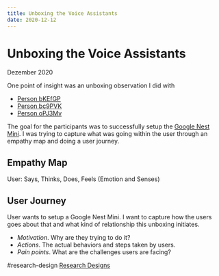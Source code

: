 ```yaml
---
title: Unboxing the Voice Assistants
date: 2020-12-12
---
```

# Unboxing the Voice Assistants
Dezember 2020

One point of insight was an unboxing observation I did with

- [Person bKEfGP](data/people/Person%20bKEfGP.md)
- [Person bc9PVK](data/people/Person%20bc9PVK.md)
- [Person oPJ3Mv](data/people/Person%20oPJ3Mv.md)

The goal for the participants was to successfully setup the [Google Nest Mini](Google%20Nest%20Mini). I was trying to capture what was going within the user through an empathy map and doing a user journey.

## Empathy Map
User: Says, Thinks, Does, Feels (Emotion and Senses)

## User Journey
User wants to setup a Google Nest Mini. I want to capture how the users goes about that and what kind of relationship this unboxing initiates.

- *Motivation*. Why are they trying to do it?
- *Actions*. The actual behaviors and steps taken by users.
- *Pain points*. What are the challenges users are facing?

#research-design [Research Designs](research/Research%20Designs.md)